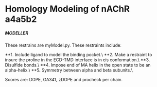 
# Homology Modeling of nAChR a4a5b2

##### MODELLER
These restrains are myModel.py. These restraints include:

**1. Include ligand to model the binding pocket.\\
**2. Make a restraint to insure the proline in the ECD-TMD interface is in cis conformation.\\
**3. Disulfide bonds.\\
**4. Impose end of MA helix in the open state to be an alpha-helix.\\
**5. Symmetry between alpha and beta subunits.\\

Scores are: DOPE, GA341, zDOPE and procheck per chain.